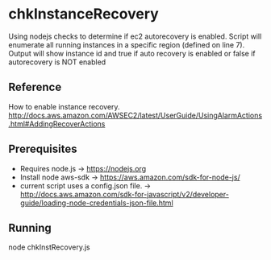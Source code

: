 # chkInstanceRecovery
Using nodejs checks to determine if ec2 autorecovery is enabled.  Script will enumerate all running instances in a specific region (defined on line 7).  Output will show instance id and true if auto recovery is enabled or false if autorecovery is NOT enabled

## Reference
How to enable instance recovery.
http://docs.aws.amazon.com/AWSEC2/latest/UserGuide/UsingAlarmActions.html#AddingRecoverActions

## Prerequisites
- Requires node.js -> https://nodejs.org
- Install node aws-sdk -> https://aws.amazon.com/sdk-for-node-js/
- current script uses a config.json file. -> http://docs.aws.amazon.com/sdk-for-javascript/v2/developer-guide/loading-node-credentials-json-file.html


## Running
node chkInstRecovery.js

